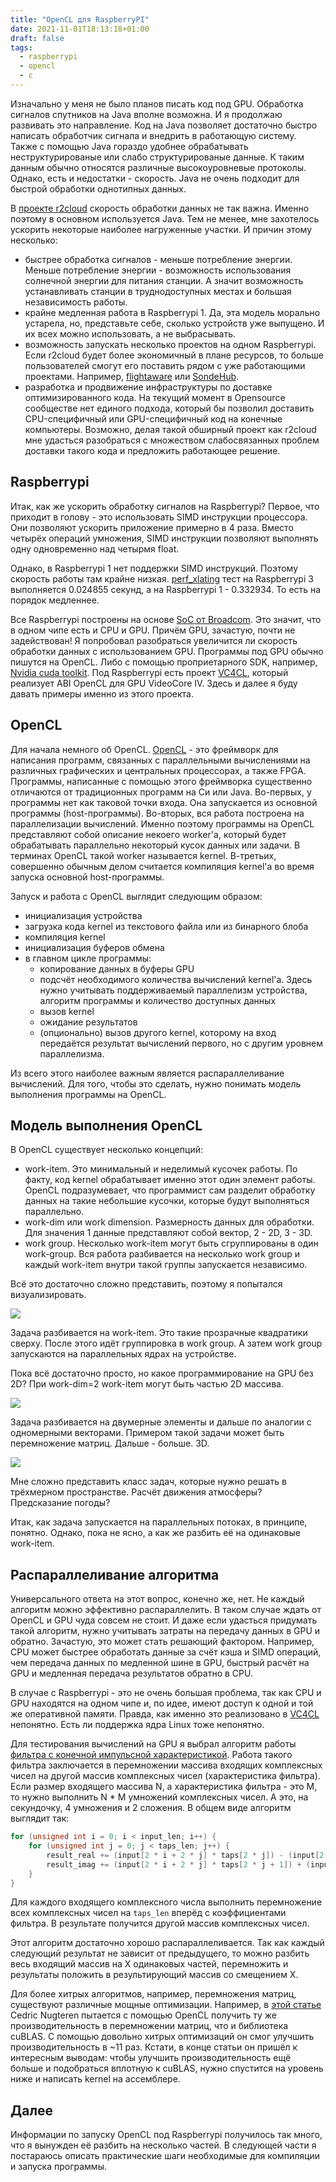 ```yaml
---
title: "OpenCL для RaspberryPI"
date: 2021-11-01T18:13:18+01:00
draft: false
tags:
  - raspberrypi
  - opencl
  - c
---
```

Изначально у меня не было планов писать код под GPU. Обработка сигналов спутников на Java вполне возможна. И я продолжаю развивать это направление. Код на Java позволяет достаточно быстро написать обработчик сигнала и внедрить в работающую систему. Также с помощью Java гораздо удобнее обрабатывать неструктурированые или слабо структурированые данные. К таким данным обычно относятся различные высокоуровневые протоколы. Однако, есть и недостатки - скорость. Java не очень подходит для быстрой обработки однотипных данных.

В [проекте r2cloud](https://github.com/dernasherbrezon/r2cloud) скорость обработки данных не так важна. Именно поэтому в основном используется Java. Тем не менее, мне захотелось ускорить некоторые наиболее нагруженные участки. И причин этому несколько:
 
 * быстрее обработка сигналов - меньше потребление энергии. Меньше потребление энергии - возможность использования солнечной энергии для питания станции. А значит возможность устанавливать станции в труднодоступных местах и большая независимость работы.
 * крайне медленная работа в Raspberrypi 1. Да, эта модель морально устарела, но, представьте себе, сколько устройств уже выпущено. И их всех можно использовать, а не выбрасывать.
 * возможность запускать несколько проектов на одном Raspberrypi. Если r2cloud будет более экономичный в плане ресурсов, то больше пользователей смогут его поставить рядом с уже работающими проектами. Например, [flightaware](https://ru.flightaware.com/adsb/piaware/build/) или [SondeHub](https://tracker.sondehub.org).
 * разработка и продвижение инфраструктуры по доставке оптимизированного кода. На текущий момент в Opensource сообществе нет единого подхода, который бы позволил доставить CPU-специфичный или GPU-специфичный код на конечные компьютеры. Возможно, делая такой обширный проект как r2cloud мне удасться разобраться с множеством слабосвязанных проблем доставки такого кода и предложить работающее решение.
 
## Raspberrypi

Итак, как же ускорить обработку сигналов на Raspberrypi? Первое, что приходит в голову - это использовать SIMD инструкции процессора. Они позволяют ускорить приложение примерно в 4 раза. Вместо четырёх операций умножения, SIMD инструкции позволяют выполнять одну одновременно над четырмя float.

Однако, в Raspberrypi 1 нет поддержки SIMD инструкций. Поэтому скорость работы там крайне низкая. [perf_xlating](https://github.com/dernasherbrezon/sdr-server/blob/main/test/perf_xlating.c#L62) тест на Raspberrypi 3 выполняется 0.024855 секунд, а на Raspberrypi 1 - 0.332934. То есть на порядок медленнее.

Все Raspberrypi построены на основе [SoC от Broadcom](https://beta.raspberrypi.org/documentation/computers/processors.html). Это значит, что в одном чипе есть и CPU и GPU. Причём GPU, зачастую, почти не задействован! Я попробовал разобраться увеличится ли скорость обработки данных с использованием GPU. Программы под GPU обычно пишутся на OpenCL. Либо с помощью проприетарного SDK, например, [Nvidia cuda toolkit](https://developer.nvidia.com/cuda-toolkit). Под Raspberrypi есть проект [VC4CL](https://github.com/doe300/VC4CL), который реализует ABI OpenCL для GPU VideoCore IV. Здесь и далее я буду давать примеры именно из этого проекта.

## OpenCL

Для начала немного об OpenCL. [OpenCL](https://ru.wikipedia.org/wiki/OpenCL) - это фреймворк для написания программ, связанных с параллельными вычислениями на различных графических и центральных процессорах, а также FPGA. Программы, написанные с помощью этого фреймворка существенно отличаются от традиционных программ на Си или Java. Во-первых, у программы нет как таковой точки входа. Она запускается из основной программы (host-программы). Во-вторых, вся работа построена на параллелизации вычислений. Именно поэтому программы на OpenCL представляют собой описание некоего worker'а, который будет обрабатывать параллельно некоторый кусок данных или задачи. В терминах OpenCL такой worker называется kernel. В-третьих, совершенно обычным делом считается компиляция kernel'а во время запуска основной host-программы.

Запуск и работа с OpenCL выглядит следующим образом:

 * инициализация устройства
 * загрузка кода kernel из текстового файла или из бинарного блоба
 * компиляция kernel
 * инициализация буферов обмена
 * в главном цикле программы:
   * копирование данных в буферы GPU
   * подсчёт необходимого количества вычислений kernel'а. Здесь нужно учитывать поддерживаемый параллелизм устройства, алгоритм программы и количество доступных данных
   * вызов kernel
   * ожидание результатов
   * (опционально) вызов другого kernel, которому на вход передаётся результат вычислений первого, но с другим уровнем параллелизма.
   
Из всего этого наиболее важным является распараллеливание вычислений. Для того, чтобы это сделать, нужно понимать модель выполнения программы на OpenCL.

## Модель выполнения OpenCL

В OpenCL существует несколько концепций:

 * work-item. Это минимальный и неделимый кусочек работы. По факту, код kernel обрабатывает именно этот один элемент работы. OpenCL подразумевает, что программист сам разделит обработку данных на такие небольшие кусочки, которые будут выполняться параллельно.
 * work-dim или work dimension. Размерность данных для обработки. Для значения 1 данные представляют собой вектор, 2 - 2D, 3 - 3D.
 * work group. Несколько work-item могут быть сгруппированы в один work-group. Вся работа разбивается на несколько work group и каждый work-item внутри такой группы запускается независимо.
 
Всё это достаточно сложно представить, поэтому я попытался визуализировать. 

![](/img/opencl-raspberrypi/1.png)

Задача разбивается на work-item. Это такие прозрачные квадратики сверху. После этого идёт группировка в work group. А затем work group запускаются на параллельных ядрах на устройстве.

Пока всё достаточно просто, но какое программирование на GPU без 2D? При work-dim=2 work-item могут быть частью 2D массива.

![](/img/opencl-raspberrypi/2.png)

Задача разбивается на двумерные элементы и дальше по аналогии с одномерными векторами. Примером такой задачи может быть перемножение матриц. Дальше - больше. 3D.

![](/img/opencl-raspberrypi/3.png)

Мне сложно представить класс задач, которые нужно решать в трёхмерном пространстве. Расчёт движения атмосферы? Предсказание погоды?

Итак, как задача запускается на параллельных потоках, в принципе, понятно. Однако, пока не ясно, а как же разбить её на одинаковые work-item.

## Распараллеливание алгоритма

Универсального ответа на этот вопрос, конечно же, нет. Не каждый алгоритм можно эффективно распараллелить. В таком случае ждать от OpenCL и GPU чуда совсем не стоит. И даже если удасться придумать такой алгоритм, нужно учитывать затраты на передачу данных в GPU и обратно. Зачастую, это может стать решающий фактором. Например, CPU может быстрее обработать данные за счёт кэша и SIMD операций, чем передача данных по медленной шине в GPU, быстрый расчёт на GPU и медленная передача результатов обратно в CPU. 

В случае с Raspberrypi - это не очень большая проблема, так как CPU и GPU находятся на одном чипе и, по идее, имеют доступ к одной и той же оперативной памяти. Правда, как именно это реализовано в [VC4CL](https://github.com/doe300/VC4CL) непонятно. Есть ли поддержка ядра Linux тоже непонятно.

Для тестирования вычислений на GPU я выбрал алгоритм работы [фильтра с конечной импульсной характеристикой](https://ru.wikipedia.org/wiki/Фильтр_с_конечной_импульсной_характеристикой). Работа такого фильтра заключается в перемножении массива входящих комплексных чисел на другой массив комплексных чисел (характеристика фильтра). Если размер входящего массива N, а характеристика фильтра - это М, то нужно выполнить N * M умножений комплексных чисел. А это, на секундочку, 4 умножения и 2 сложения. В общем виде алгоритм выглядит так:

```c
for (unsigned int i = 0; i < input_len; i++) {
	for (unsigned int j = 0; j < taps_len; j++) {
	    result_real += (input[2 * i + 2 * j] * taps[2 * j]) - (input[2 * i + 2 * j + 1] * taps[2 * j + 1]);
	    result_imag += (input[2 * i + 2 * j] * taps[2 * j + 1]) + (input[2 * i + 2 * j + 1] * taps[2 * j]);
	}
}
```

Для каждого входящего комплексного числа выполнить перемножение всех комплексных чисел на ```taps_len``` вперёд с коэффициентами фильтра. В результате получится другой массив комплексных чисел.

Этот алгоритм достаточно хорошо распараллеливается. Так как каждый следующий результат не зависит от предыдущего, то можно разбить весь входящий массив на Х одинаковых частей, перемножить и результаты положить в результирующий массив со смещением Х.

Для более хитрых алгоритмов, например, перемножения матриц, существуют различные мощные оптимизации. Например, в [этой статье](https://cnugteren.github.io/tutorial/pages/page1.html) Cedric Nugteren пытается с помощью OpenCL получить ту же производительность в перемножении матриц, что и библиотека cuBLAS. С помощью довольно хитрых оптимизаций он смог улучшить производительность в ~11 раз. Кстати, в конце статьи он пришёл к интересным выводам: чтобы улучшить производительность ещё больше и подобраться вплотную к cuBLAS, нужно спустится на уровень ниже и написать kernel на ассемблере.

## Далее

Информации по запуску OpenCL под Raspberrypi получилось так много, что я вынужден её разбить на несколько частей. В следующей части я постараюсь описать практические шаги необходимые для компиляции и запуска программы.